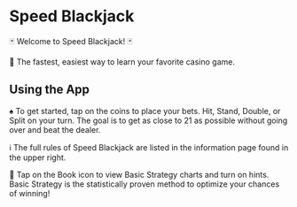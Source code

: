 # Speed Blackjack

 🃏 Welcome to Speed Blackjack! 🃏

 🎰 The fastest, easiest way to learn your favorite casino game.

 ## Using the App

 ♠️ To get started, tap on the coins to place your bets. Hit, Stand, Double, or Split on your turn. The goal is to get as close to 21 as possible without going over and beat the dealer.

 ℹ️ The full rules of Speed Blackjack are listed in the information page found in the upper right.

 📖 Tap on the Book icon to view Basic Strategy charts and turn on hints. Basic Strategy is the statistically proven method to optimize your chances of winning!
